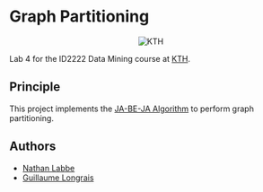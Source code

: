 # Graph Partitioning

<p align="center">
  <img alt="KTH" src="https://img.shields.io/badge/-KTH-%231954a6?style=flat-square" />
</p>

Lab 4 for the ID2222 Data Mining course at [KTH](https://www.kth.se/en).

## Principle

This project implements the [JA-BE-JA Algorithm](https://payberah.github.io/files/download/papers/jabeja.pdf) to perform graph partitioning.

## Authors

* [Nathan Labbe](https://github.com/NathanLabbe)
* [Guillaume Longrais](https://github.com/glongrais)
